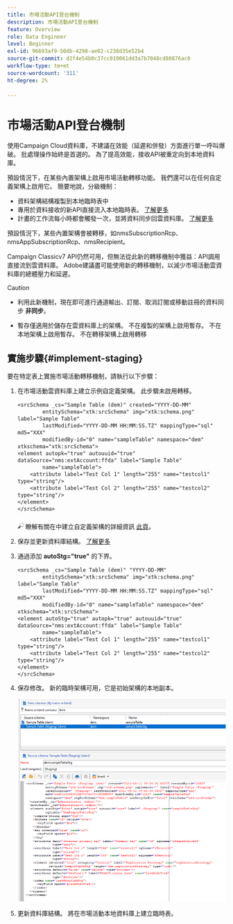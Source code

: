 ```yaml
---
title: 市場活動API登台機制
description: 市場活動API登台機制
feature: Overview
role: Data Engineer
level: Beginner
exl-id: 96693af9-50db-4298-ae02-c238d35e52b4
source-git-commit: d2f4e54b0c37cc019061dd3a7b7048cd80876ac0
workflow-type: tm+mt
source-wordcount: '311'
ht-degree: 2%

---
```


# 市場活動API登台機制

使用Campaign Cloud資料庫，不建議在效能（延遲和併發）方面進行單一呼叫爆破。 批處理操作始終是首選的。 為了提高效能，接收API被重定向到本地資料庫。

預設情況下，在某些內置架構上啟用市場活動轉移功能。 我們還可以在任何自定義架構上啟用它。 簡要地說，分級機制：

* 資料架構結構複製到本地臨時表中
* 專用於資料接收的新API直接流入本地臨時表。 [了解更多](new-apis.md)
* 計畫的工作流每小時都會觸發一次，並將資料同步回雲資料庫。 [了解更多](../config/replication.md)

預設情況下，某些內置架構會被轉移，如nmsSubscriptionRcp、nmsAppSubscriptionRcp、nmsRecipient。

Campaign Classicv7 API仍然可用，但無法從此新的轉移機制中獲益：API調用直接流到雲資料庫。 Adobe建議盡可能使用新的轉移機制，以減少市場活動雲資料庫的總體壓力和延遲。

>[!CAUTION]
>
>* 利用此新機制，現在即可進行通道輸出、訂閱、取消訂閱或移動註冊的資料同步 **非同步**。
>
>* 暫存僅適用於儲存在雲資料庫上的架構。 不在複製的架構上啟用暫存。 不在本地架構上啟用暫存。 不在轉移架構上啟用轉移
>


## 實施步驟{#implement-staging}

要在特定表上實施市場活動轉移機制，請執行以下步驟：

1. 在市場活動雲資料庫上建立示例自定義架構。 此步驟未啟用轉移。

   ```
   <srcSchema _cs="Sample Table (dem)" created="YYYY-DD-MM"
           entitySchema="xtk:srcSchema" img="xtk:schema.png" label="Sample Table"
           lastModified="YYYY-DD-MM HH:MM:SS.TZ" mappingType="sql" md5="XXX"
           modifiedBy-id="0" name="sampleTable" namespace="dem" xtkschema="xtk:srcSchema">
   <element autopk="true" autouuid="true" dataSource="nms:extAccount:ffda" label="Sample Table"
           name="sampleTable">
       <attribute label="Test Col 1" length="255" name="testcol1" type="string"/>
       <attribute label="Test Col 2" length="255" name="testcol2" type="string"/>
   </element>
   </srcSchema>
   ```

   ![](../assets/do-not-localize/glass.png) 瞭解有關在中建立自定義架構的詳細資訊 [此頁](create-schema.md)。

1. 保存並更新資料庫結構。  [了解更多](update-database-structure.md)

1. 通過添加 **autoStg=&quot;true&quot;** 的下界。

   ```
   <srcSchema _cs="Sample Table (dem)" "YYYY-DD-MM"
           entitySchema="xtk:srcSchema" img="xtk:schema.png" label="Sample Table"
           lastModified="YYYY-DD-MM HH:MM:SS.TZ" mappingType="sql" md5="XXX"
           modifiedBy-id="0" name="sampleTable" namespace="dem" xtkschema="xtk:srcSchema">
   <element autoStg="true" autopk="true" autouuid="true" dataSource="nms:extAccount:ffda" label="Sample Table"
           name="sampleTable">
       <attribute label="Test Col 1" length="255" name="testcol1" type="string"/>
       <attribute label="Test Col 2" length="255" name="testcol2" type="string"/>
   </element>
   </srcSchema>
   ```

1. 保存修改。 新的臨時架構可用，它是初始架構的本地副本。

   ![](assets/staging-mechanism.png)

1. 更新資料庫結構。 將在市場活動本地資料庫上建立臨時表。

